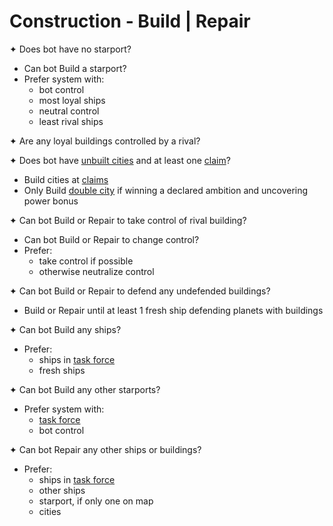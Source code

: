 # Construction - Build | Repair

✦ Does bot have no starport?

- <!-- priority=3 --> Can bot Build a starport?
- Prefer system with:
	- bot control
	- most loyal ships
	- neutral control
	- least rival ships

✦ Are any loyal buildings controlled by a rival?

✦ <!-- Build city priority=5 --> Does bot have <ins>unbuilt cities</ins> and at least one <ins>claim</ins>?

- Build cities at <ins>claims</ins>
- Only Build <ins>double city</ins> if winning a declared ambition and uncovering power bonus

✦ Can bot Build or Repair to take control of rival building?
- <!-- priority=4 --> Can bot Build or Repair to change control?
- Prefer:
	- take control if possible
	- otherwise neutralize control

✦ Can bot Build or Repair to defend any undefended buildings?

- Build or Repair until at least 1 fresh ship defending planets with buildings

✦ <!-- priority=11 --> Can bot Build any ships?

- Prefer:
	- ships in <ins>task force</ins>
	- fresh ships

✦ <!-- priority=11 --> Can bot Build any other starports?

- Prefer system with:
	- <ins>task force</ins>
	- bot control

✦ <!-- priority=12 --> Can bot Repair any other ships or buildings?

- Prefer:
	- ships in <ins>task force</ins>
	- other ships
	- starport, if only one on map
	- cities
<div class="pagebreak"> </div>
